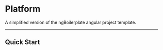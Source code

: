 # Platform

A simplified version of the ngBoilerplate angular project template.

***

## Quick Start
